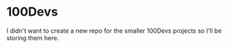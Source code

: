 # 100Devs

I didn't want to create a new repo for the smaller 100Devs projects so I'll be storing them here. 